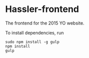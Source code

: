 # Hassler-frontend
The frontend for the 2015 YO website.

To install dependencies, run
```
sudo npm install -g gulp
npm install
gulp
```

